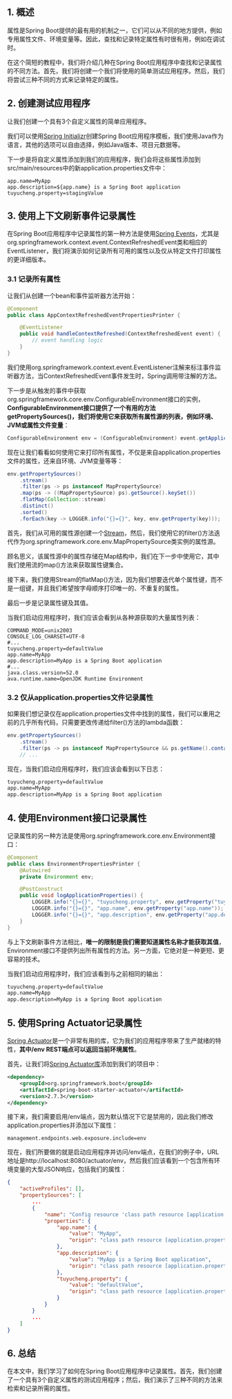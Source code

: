 ## 1. 概述

属性是Spring Boot提供的最有用的机制之一，它们可以从不同的地方提供，例如专用属性文件、环境变量等。因此，查找和记录特定属性有时很有用，例如在调试时。

在这个简短的教程中，我们将介绍几种在Spring Boot应用程序中查找和记录属性的不同方法。首先，我们将创建一个我们将使用的简单测试应用程序。然后，我们将尝试三种不同的方式来记录特定的属性。

## 2. 创建测试应用程序

让我们创建一个具有3个自定义属性的简单应用程序。

我们可以使用[Spring Initializr](https://start.spring.io/)创建Spring Boot应用程序模板，我们使用Java作为语言，其他的选项可以自由选择，例如Java版本、项目元数据等。

下一步是将自定义属性添加到我们的应用程序，我们会将这些属性添加到src/main/resources中的新application.properties文件中：

```properties
app.name=MyApp
app.description=${app.name} is a Spring Boot application
tuyucheng.property=stagingValue
```

## 3. 使用上下文刷新事件记录属性

在Spring Boot应用程序中记录属性的第一种方法是使用[Spring Events]()，尤其是org.springframework.context.event.ContextRefreshedEvent类和相应的EventListener，我们将演示如何记录所有可用的属性以及仅从特定文件打印属性的更详细版本。

### 3.1 记录所有属性

让我们从创建一个bean和事件监听器方法开始：

```java
@Component
public class AppContextRefreshedEventPropertiesPrinter {

	@EventListener
	public void handleContextRefreshed(ContextRefreshedEvent event) {
		// event handling logic
	}
}
```

我们使用org.springframework.context.event.EventListener注解来标注事件监听器方法，当ContextRefreshedEvent事件发生时，Spring调用带注解的方法。

下一步是从触发的事件中获取org.springframework.core.env.ConfigurableEnvironment接口的实例，**ConfigurableEnvironment接口提供了一个有用的方法getPropertySources()，我们将使用它来获取所有属性源的列表，例如环境、JVM或属性文件变量**：

```java
ConfigurableEnvironment env = (ConfigurableEnvironment) event.getApplicationContext().getEnvironment();
```

现在让我们看看如何使用它来打印所有属性，不仅是来自application.properties文件的属性，还来自环境、JVM变量等等：

```java
env.getPropertySources()
	.stream()
    .filter(ps -> ps instanceof MapPropertySource)
    .map(ps -> ((MapPropertySource) ps).getSource().keySet())
    .flatMap(Collection::stream)
    .distinct()
    .sorted()
    .forEach(key -> LOGGER.info("{}={}", key, env.getProperty(key)));
```

首先，我们从可用的属性源创建一个[Stream]()，然后，我们使用它的filter()方法迭代作为org.springframework.core.env.MapPropertySource类实例的属性源。

顾名思义，该属性源中的属性存储在Map结构中，我们在下一步中使用它，其中我们使用流的map()方法来获取属性键集合。

接下来，我们使用Stream的flatMap()方法，因为我们想要迭代单个属性键，而不是一组键，并且我们希望按字母顺序打印唯一的、不重复的属性。

最后一步是记录属性键及其值。

当我们启动应用程序时，我们应该会看到从各种源获取的大量属性列表：

```properties
COMMAND_MODE=unix2003
CONSOLE_LOG_CHARSET=UTF-8
#...
tuyucheng.property=defaultValue
app.name=MyApp
app.description=MyApp is a Spring Boot application
#...
java.class.version=52.0
ava.runtime.name=OpenJDK Runtime Environment
```

### 3.2 仅从application.properties文件记录属性

如果我们想记录仅在application.properties文件中找到的属性，我们可以重用之前的几乎所有代码，只需要更改传递给filter()方法的lambda函数：

```java
env.getPropertySources()
	.stream()
    .filter(ps -> ps instanceof MapPropertySource && ps.getName().contains("application.properties"))
    // ...
```

现在，当我们启动应用程序时，我们应该会看到以下日志：

```bash
tuyucheng.property=defaultValue
app.name=MyApp
app.description=MyApp is a Spring Boot application
```

## 4. 使用Environment接口记录属性

记录属性的另一种方法是使用org.springframework.core.env.Environment接口：

```java
@Component
public class EnvironmentPropertiesPrinter {
	@Autowired
	private Environment env;

	@PostConstruct
	public void logApplicationProperties() {
		LOGGER.info("{}={}", "tuyucheng.property", env.getProperty("tuyucheng.property"));
		LOGGER.info("{}={}", "app.name", env.getProperty("app.name"));
		LOGGER.info("{}={}", "app.description", env.getProperty("app.description"));
	}
}
```

与上下文刷新事件方法相比，**唯一的限制是我们需要知道属性名称才能获取其值**，Environment接口不提供列出所有属性的方法。另一方面，它绝对是一种更短、更容易的技术。

当我们启动应用程序时，我们应该看到与之前相同的输出：

```bash
tuyucheng.property=defaultValue 
app.name=MyApp 
app.description=MyApp is a Spring Boot application
```

## 5. 使用Spring Actuator记录属性

[Spring Actuator]()是一个非常有用的库，它为我们的应用程序带来了生产就绪的特性，**其中/env REST端点可以返回当前环境属性**。

首先，让我们将[Spring Actuator库](https://search.maven.org/artifact/org.springframework.boot/spring-boot-starter-actuator/2.7.3/jar)添加到我们的项目中：

```xml
<dependency>
    <groupId>org.springframework.boot</groupId>
    <artifactId>spring-boot-starter-actuator</artifactId>
    <version>2.7.3</version>
</dependency>
```

接下来，我们需要启用/env端点，因为默认情况下它是禁用的，因此我们修改application.properties并添加以下属性：

```properties
management.endpoints.web.exposure.include=env
```

现在，我们所要做的就是启动应用程序并访问/env端点，在我们的例子中，URL地址是http://localhost:8080/actuator/env，然后我们应该看到一个包含所有环境变量的大型JSON响应，包括我们的属性：

```json
{
	"activeProfiles": [],
	"propertySources": [
		...
		{
			"name": "Config resource 'class path resource [application.properties]' via location 'optional:classpath:/' (document #0)",
			"properties": {
				"app.name": {
					"value": "MyApp",
					"origin": "class path resource [application.properties] - 10:10"
				},
				"app.description": {
					"value": "MyApp is a Spring Boot application",
					"origin": "class path resource [application.properties] - 11:17"
				},
				"tuyucheng.property": {
					"value": "defaultValue",
					"origin": "class path resource [application.properties] - 13:15"
				}
			}
		}
		...
	]
}
```

## 6. 总结

在本文中，我们学习了如何在Spring Boot应用程序中记录属性。首先，我们创建了一个具有3个自定义属性的测试应用程序；然后，我们演示了三种不同的方法来检索和记录所需的属性。
